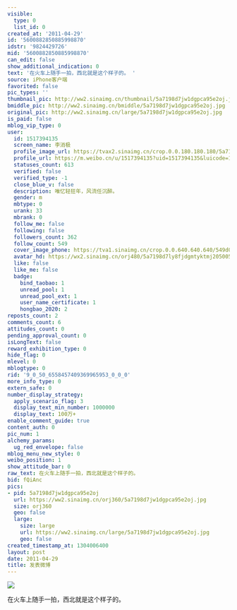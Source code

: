 ```yaml
---
visible:
  type: 0
  list_id: 0
created_at: '2011-04-29'
id: '5600882850885998870'
idstr: '9824429726'
mid: '5600882850885998870'
can_edit: false
show_additional_indication: 0
text: '在火车上随手一拍，西北就是这个样子的。 '
source: iPhone客户端
favorited: false
pic_types: ''
thumbnail_pic: http://ww2.sinaimg.cn/thumbnail/5a7198d7jw1dgpca95e2oj.jpg
bmiddle_pic: http://ww2.sinaimg.cn/bmiddle/5a7198d7jw1dgpca95e2oj.jpg
original_pic: http://ww2.sinaimg.cn/large/5a7198d7jw1dgpca95e2oj.jpg
is_paid: false
mblog_vip_type: 0
user:
  id: 1517394135
  screen_name: 李消极
  profile_image_url: https://tvax2.sinaimg.cn/crop.0.0.180.180.180/5a7198d7ly8fjdgmtyktmj20500500so.jpg?KID=imgbed,tva&Expires=1606400053&ssig=75IMk5KRgf
  profile_url: https://m.weibo.cn/u/1517394135?uid=1517394135&luicode=10000011&lfid=2304131517394135_-_WEIBO_SECOND_PROFILE_WEIBO
  statuses_count: 613
  verified: false
  verified_type: -1
  close_blue_v: false
  description: 唯忆轻狂年，风流任沉醉。
  gender: m
  mbtype: 0
  urank: 33
  mbrank: 0
  follow_me: false
  following: false
  followers_count: 362
  follow_count: 549
  cover_image_phone: https://tva1.sinaimg.cn/crop.0.0.640.640.640/549d0121tw1egm1kjly3jj20hs0hsq4f.jpg
  avatar_hd: https://wx2.sinaimg.cn/orj480/5a7198d7ly8fjdgmtyktmj20500500so.jpg
  like: false
  like_me: false
  badge:
    bind_taobao: 1
    unread_pool: 1
    unread_pool_ext: 1
    user_name_certificate: 1
    hongbao_2020: 2
reposts_count: 2
comments_count: 6
attitudes_count: 0
pending_approval_count: 0
isLongText: false
reward_exhibition_type: 0
hide_flag: 0
mlevel: 0
mblogtype: 0
rid: '9_0_50_6558457409369965953_0_0_0'
more_info_type: 0
extern_safe: 0
number_display_strategy:
  apply_scenario_flag: 3
  display_text_min_number: 1000000
  display_text: 100万+
enable_comment_guide: true
content_auth: 0
pic_num: 1
alchemy_params:
  ug_red_envelope: false
mblog_menu_new_style: 0
weibo_position: 1
show_attitude_bar: 0
raw_text: 在火车上随手一拍，西北就是这个样子的。 ​​​
bid: fQiAnc
pics:
- pid: 5a7198d7jw1dgpca95e2oj
  url: https://ww2.sinaimg.cn/orj360/5a7198d7jw1dgpca95e2oj.jpg
  size: orj360
  geo: false
  large:
    size: large
    url: https://ww2.sinaimg.cn/large/5a7198d7jw1dgpca95e2oj.jpg
    geo: false
created_timestamp_at: 1304006400
layout: post
date: 2011-04-29
title: 发表微博
---
```


![](https://image.baidu.com/search/down?url=http://ww2.sinaimg.cn/large/5a7198d7jw1dgpca95e2oj.jpg)

在火车上随手一拍，西北就是这个样子的。 

